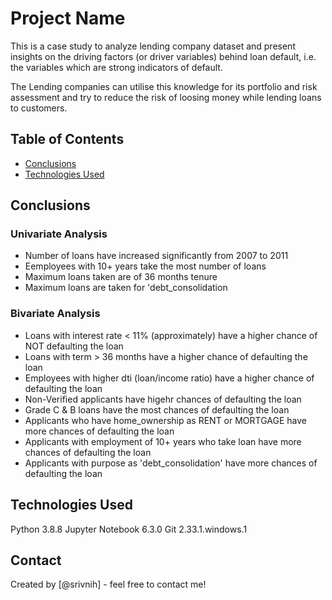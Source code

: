 # Project Name
This is a case study to analyze lending company dataset and present insights on the driving factors (or driver variables) behind loan default, i.e. the variables which are strong indicators of default.

The Lending companies can utilise this knowledge for its portfolio and risk assessment and try to reduce the risk of loosing money while lending loans to customers. 


## Table of Contents
* [Conclusions](#conclusions)
* [Technologies Used](#technologies-used)


## Conclusions
### Univariate Analysis
- Number of loans have increased significantly from 2007 to 2011
- Eemployees with 10+ years take the most number of loans
- Maximum loans taken are of 36 months tenure
- Maximum loans are taken for 'debt_consolidation

### Bivariate Analysis
- Loans with interest rate < 11% (approximately) have a higher chance of NOT defaulting the loan
- Loans with term > 36 months have a higher chance of defaulting the loan
- Employees with higher dti (loan/income ratio) have a higher chance of defaulting the loan
- Non-Verified applicants have higehr chances of defaulting the loan
- Grade C & B loans have the most chances of defaulting the loan
- Applicants who have home_ownership as RENT or MORTGAGE have more chances of defaulting the loan
- Applicants with employment of 10+ years who take loan have more chances of defaulting the loan
- Applicants with purpose as 'debt_consolidation' have more chances of defaulting the loan

## Technologies Used
Python 3.8.8
Jupyter Notebook 6.3.0
Git 2.33.1.windows.1

## Contact
Created by [@srivnih] - feel free to contact me!
